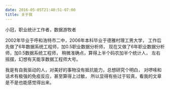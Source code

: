 ```yaml
---
date: 2016-05-05T21:48:51-07:00
title: 关于我
---
```

小冠，职业统计工作者，数据游牧者


2002年毕业于呼和浩特市二中，2006年本科毕业于德雅村理工男大学，
工作后先做了6年数据系统工程师，加0.5职业数据分析师，
现在又做了6年职业数据分析师，加0.5数据系统工程师，
稍微准确点，算得上半个码农加半个统计人，
左右摇摆，幻想有天能享数据工程师大号。

我是有自我驱动的人，对美好的事物没有抵抗能力，总想研究个明白，
对啰嗦和话术有极强的免疫反应，甚至算得上过敏，
所以显得有些过于较真，看我的文章是不是也能感觉得出来。
